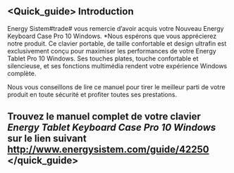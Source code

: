 ## <Quick_guide> Introduction 

Energy Sistem#trade# vous remercie d’avoir acquis votre Nouveau Energy Keyboard Case Pro 10 Windows. *Nous espérons que vous apprécierez notre produit. Ce clavier portable, de taille confortable et design ultrafin est exclusivement conçu pour maximiser les performances de votre  Energy Tablet Pro 10 Windows. Ses touches plates, touche confortable et silencieuse, et ses fonctions multimédia rendent votre expérience Windows complète. 

Nous vous conseillons de lire ce manuel pour tirer le meilleur parti de votre produit en toute sécurité et profiter toutes ses prestations.


## <unique> Trouvez le manuel complet de votre clavier *Energy Tablet Keyboard Case Pro 10 Windows* sur le lien suivant http://www.energysistem.com/guide/42250 </unique> </quick_guide> 

